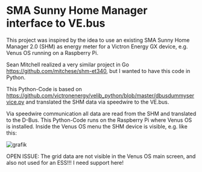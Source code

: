 # SMA Sunny Home Manager interface to VE.bus

This project was inspired by the idea to use an existing SMA Sunny Home Manager 2.0 (SHM) as energy meter for a Victron Energy GX device, e.g. Venus OS running on a Raspberry Pi.

Sean Mitchell realized a very similar project in Go https://github.com/mitchese/shm-et340, but I wanted to have this code in Python.

This Python-Code is based on https://github.com/victronenergy/velib_python/blob/master/dbusdummyservice.py and translated the SHM data via speedwire to the VE.bus.

Via speedwire communication all data are read from the SHM and translated to the D-Bus. This Python-Code runs on the Raspberry Pi where Venus OS is installed. Inside the Venus OS menu the SHM device is visible, e.g. like this:

![grafik](https://user-images.githubusercontent.com/99689771/156237997-9427df11-6b66-4b99-82a3-6f5dbfb0c146.png)

OPEN ISSUE: The grid data are not visible in the Venus OS main screen, and also not used for an ESS!!! I need support here!
